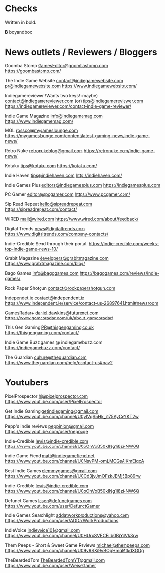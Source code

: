 # Checks
Written in bold.

**B** boyandbox

# News outlets / Reviewers / Bloggers

Goomba Stomp
GamesEditor@goombastomp.com
https://goombastomp.com/

The Indie Game Website
contact@indiegamewebsite.com
pr@indiegamewebsite.com
https://www.indiegamewebsite.com/

Indiegamereviewer !Wants two keys!
(maybe) contact@indiegamereviewer.com
(or) tips@indiegamereviewer.com
https://indiegamereviewer.com/contact-indie-game-reviewer/

Indie Game Magazine
info@indiegamemag.com
https://www.indiegamemag.com/

MGL
rossco@mygameslounge.com
https://mygameslounge.com/content/latest-gaming-news/indie-game-news/

Retro Nuke
retronukeblog@gmail.com
https://retronuke.com/indie-game-news/

Kotaku
tips@kotaku.com
https://kotaku.com/

Indie Haven
tips@indiehaven.com
http://indiehaven.com/

Indie Games Plus
editors@indiegamesplus.com
https://indiegamesplus.com

PC Gamer
editors@pcgamer.com
https://www.pcgamer.com/

Sip Read Repeat
hello@sipreadrepeat.com
https://sipreadrepeat.com/contact/

WIRED
mail@wired.com
https://www.wired.com/about/feedback/

Digital Trends
news@digitaltrends.com
https://www.digitaltrends.com/company-contacts/

Indie-Credible
Send through their portal.
https://indie-credible.com/weeks-top-indie-game-news-10/

Grabit Magazine
developers@grabitmagazine.com
https://www.grabitmagazine.com/blog/

Bago Games
info@bagogames.com
https://bagogames.com/reviews/indie-games/

Rock Paper Shotgun
contact@rockpapershotgun.com

Independet.ie
contact@independent.ie 
https://www.independent.ie/service/contact-us-26897641.html#newsroom

GamesRadar+
daniel.dawkins@futurenet.com
https://www.gamesradar.com/uk/about-gamesradar/

This Gen Gaming
PR@thisgengaming.co.uk 
https://thisgengaming.com/contact/

Indie Game Buzz
games @ indiegamebuzz.com
https://indiegamebuzz.com/contact/

The Guardian
culture@theguardian.com
https://www.theguardian.com/help/contact-us#nav2

# Youtubers

PixelProspector
hi@pixelprospector.com
https://www.youtube.com/user/PixelProspector

Get Indie Gaming
getindiegaming@gmail.com 
https://www.youtube.com/channel/UCylVqS5Hk_i175AyCeYKT2w

Pepp's indie reviews
peppinion@gmail.com
https://www.youtube.com/user/peppage

Indie-Credible
lewis@indie-credible.com
https://www.youtube.com/channel/UCoOhVxB50kINg1i8zi-NW6Q

Indie Game Fiend
matt@indiegamefiend.net
https://www.youtube.com/channel/UCNsvPM-omLMCGsAlKmElqcA

Best Indie Games
clemmygames@gmail.com
https://www.youtube.com/channel/UCCd3jyJmOFzkJEMj5Bp89rw

Indie-Credible
lewis@indie-credible.com
https://www.youtube.com/channel/UCoOhVxB50kINg1i8zi-NW6Q

Defunct Games
loser@defunctgames.com
https://www.youtube.com/user/DefunctGamer

Indie Games Searchlight
addatworkproductions@yahoo.com
https://www.youtube.com/user/ADDatWorkProductions

IndieVoice
indievoice101@gmail.com
https://www.youtube.com/channel/UCHUrxSVECEiIb0BjYdVk3rw

Them Peeps - Short & Sweet Game Reviews
michael@thempeeps.com
https://www.youtube.com/channel/UC9v9SXi9vBOgHmqMtkdXGDg

TheBeardedTom
TheBeardedTomYT@gmail.com
https://www.youtube.com/user/WeiseGamer
